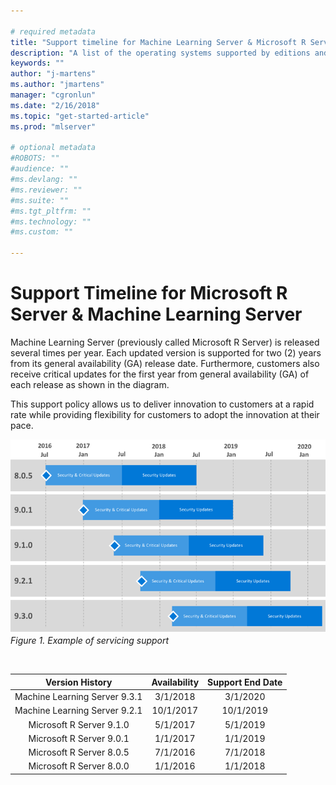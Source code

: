 ```yaml
---

# required metadata
title: "Support timeline for Machine Learning Server & Microsoft R Server"
description: "A list of the operating systems supported by editions and versions of Microsoft R Server, Machine Learning Server, and Revolution R Enterprise."
keywords: ""
author: "j-martens"
ms.author: "jmartens"
manager: "cgronlun"
ms.date: "2/16/2018"
ms.topic: "get-started-article"
ms.prod: "mlserver"

# optional metadata
#ROBOTS: ""
#audience: ""
#ms.devlang: ""
#ms.reviewer: ""
#ms.suite: ""
#ms.tgt_pltfrm: ""
#ms.technology: ""
#ms.custom: ""

---
```

# Support Timeline for Microsoft R Server & Machine Learning Server

Machine Learning Server (previously called Microsoft R Server) is released several times per year. Each updated version is supported for two (2) years from its general availability (GA) release date. Furthermore, customers also receive critical updates for the first year from general availability (GA) of each release as shown in the diagram.

This support policy allows us to deliver innovation to customers at a rapid rate while providing flexibility for customers to adopt the innovation at their pace. 

![Support timeline for Machine Learning Server & Microsoft R Server](./media/resources-servicing-support/rserver-servicing-support.png)
<br>_Figure 1. Example of servicing support_

<br>

|Version History|Availability                       |Support End Date                  |
|:-------------------:|:---------------------------------:|:--------------------------------:|
|Machine Learning Server 9.3.1|3/1/2018|3/1/2020|
|Machine Learning Server 9.2.1|10/1/2017|10/1/2019|
|Microsoft R Server 9.1.0|5/1/2017|5/1/2019|
|Microsoft R Server 9.0.1|1/1/2017|1/1/2019|
|Microsoft R Server 8.0.5|7/1/2016|7/1/2018|
|Microsoft R Server 8.0.0                |1/1/2016                           |1/1/2018                          |


